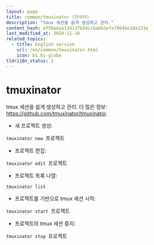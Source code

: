 ```yaml
---
layout: page
title: common/tmuxinator (한국어)
description: "tmux 세션을 쉽게 생성하고 관리."
content_hash: ef58aeaa134137b34ccbabb3efe7864be18a133e
last_modified_at: 2024-11-10
related_topics:
  - title: English version
    url: /en/common/tmuxinator.html
    icon: bi bi-globe
tldri18n_status: 2
---
```

# tmuxinator

tmux 세션을 쉽게 생성하고 관리.
더 많은 정보: <https://github.com/tmuxinator/tmuxinator>.

- 새 프로젝트 생성:

`tmuxinator new `<span class="tldr-var badge badge-pill bg-dark-lm bg-white-dm text-white-lm text-dark-dm font-weight-bold">프로젝트</span>

- 프로젝트 편집:

`tmuxinator edit `<span class="tldr-var badge badge-pill bg-dark-lm bg-white-dm text-white-lm text-dark-dm font-weight-bold">프로젝트</span>

- 프로젝트 목록 나열:

`tmuxinator list`

- 프로젝트를 기반으로 tmux 세션 시작:

`tmuxinator start `<span class="tldr-var badge badge-pill bg-dark-lm bg-white-dm text-white-lm text-dark-dm font-weight-bold">프로젝트</span>

- 프로젝트의 tmux 세션 중지:

`tmuxinator stop `<span class="tldr-var badge badge-pill bg-dark-lm bg-white-dm text-white-lm text-dark-dm font-weight-bold">프로젝트</span>
